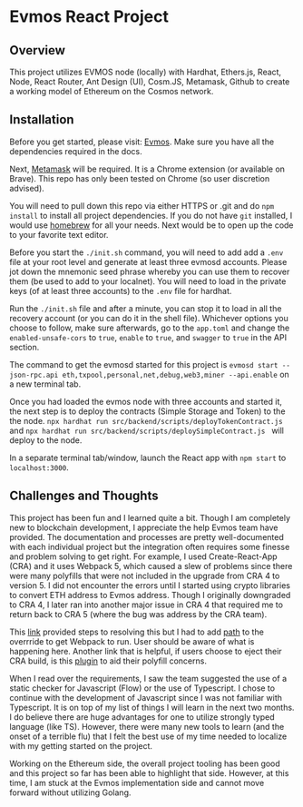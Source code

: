 # Evmos React Project

## Overview

This project utilizes EVMOS node (locally) with Hardhat, Ethers.js, React, Node, React Router, Ant Design (UI), Cosm.JS, Metamask, Github to create a working model of Ethereum on the Cosmos network.

## Installation

Before you get started, please visit: [Evmos](https://evmos.dev/quickstart/run_node.html#). Make sure you have all the dependencies required in the docs.

Next, [Metamask](https://metamask.io/) will be required. It is a Chrome extension (or available on Brave). This repo has only been tested on Chrome (so user discretion advised).

You will need to pull down this repo via either HTTPS or .git and do `npm install` to install all project dependencies. If you do not have `git` installed, I would use [homebrew](https://brew.sh/) for all your needs. Next would be to open up the code to your favorite text editor.

Before you start the `./init.sh` command, you will need to add add a `.env` file at your root level and generate at least three evmosd accounts. Please jot down the mnemonic seed phrase whereby you can use them to recover them (be used to add to your localnet). You will need to load in the private keys (of at least three accounts) to the `.env` file for hardhat.

Run the `./init.sh` file and after a minute, you can stop it to load in all the recovery account (or you can do it in the shell file). Whichever options you choose to follow, make sure afterwards, go to the `app.toml` and change the `enabled-unsafe-cors` to `true`, `enable` to `true`, and `swagger` to `true` in the API section.

The command to get the evmosd started for this project is `evmosd start --json-rpc.api eth,txpool,personal,net,debug,web3,miner --api.enable` on a new terminal tab.

Once you had loaded the evmos node with three accounts and started it, the next step is to deploy the contracts (Simple Storage and Token) to the the node. `npx hardhat run src/backend/scripts/deployTokenContract.js ` and `npx hardhat run src/backend/scripts/deploySimpleContract.js ` will deploy to the node.

In a separate terminal tab/window, launch the React app with `npm start` to `localhost:3000`.

## Challenges and Thoughts

This project has been fun and I learned quite a bit. Though I am completely new to blockchain development, I appreciate the help Evmos team have provided. The documentation and processes are pretty well-documented with each individual project but the integration often requires some finesse and problem solving to get right. For example, I used Create-React-App (CRA) and it uses Webpack 5, which caused a slew of problems since there were many polyfills that were not included in the upgrade from CRA 4 to version 5. I did not encounter the errors until I started using crypto libraries to convert ETH address to Evmos address. Though I originally downgraded to CRA 4, I later ran into another major issue in CRA 4 that required me to return back to CRA 5 (where the bug was address by the CRA team). 

This [link](https://github.com/ChainSafe/web3.js#troubleshooting-and-known-issues) provided steps to resolving this but I had to add [path](https://stackoverflow.com/questions/70559396/webpack-breaking-change) to the overrride to get Webpack to run. User should be aware of what is happening here. Another link that is helpful, if users choose to eject their CRA build, is this [plugin](https://www.npmjs.com/package/node-polyfill-webpack-plugin) to aid their polyfill concerns.

When I read over the requirements, I saw the team suggested the use of a static checker for Javascript (Flow) or the use of Typescript. I chose to continue with the development of Javascript since I was not familiar with Typescript. It is on top of my list of things I will learn in the next two months. I do believe there are huge advantages for one to utilize strongly typed language (like TS). However, there were many new tools to learn (and the onset of a terrible flu) that I felt the best use of my time needed to localize with my getting started on the project.

Working on the Ethereum side, the overall project tooling has been good and this project so far has been able to highlight that side. However, at this time, I am stuck at the Evmos implementation side and cannot move forward without utilizing Golang.
